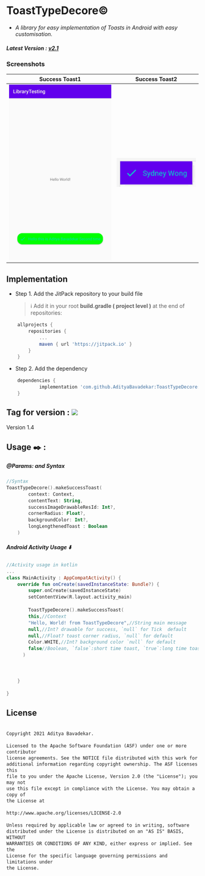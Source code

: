 # ToastTypeDecore:copyright:

* _A library for easy implementation of Toasts in Android with easy customisation._

##### Latest Version : [v2.1](https://github.com/AdityaBavadekar/ToastTypeDecore/releases/tag/v1.4)

### Screenshots
Success Toast1 | Success Toast2
---------------- | --------------
| <img src="https://github.com/AdityaBavadekar/ToastTypeDecore/blob/main/20210928_161444.jpg" alt="Success Toast Demo"/> | <img src="https://github.com/AdityaBavadekar/ToastTypeDecore/blob/main/image.png" alt="Success Toast Demo"/> |

## Implementation
- Step 1. Add the JitPack repository to your build file
    >:information_source: Add it in your root __build.gradle ( project level )__ at the end of repositories:
```gradle
	allprojects {
		repositories {
			...
			maven { url 'https://jitpack.io' }
		}
	}
```
- Step 2. Add the dependency
```gradle
	dependencies {
	        implementation 'com.github.AdityaBavadekar:ToastTypeDecore:Tag'
	}
```
## Tag for version : [![](https://jitpack.io/v/AdityaBavadekar/ToastTypeDecore.svg)](https://jitpack.io/#AdityaBavadekar/ToastTypeDecore) 
Version 1.4

## Usage :black_nib: :
##### _@Params: and Syntax_
```kotlin
//Syntax
ToastTypeDecore().makeSuccessToast(
        context: Context,
        contentText: String,
        successImageDrawableResId: Int?,
        cornerRadius: Float?,
        backgroundColor: Int?,
        longLengthenedToast : Boolean
    ) 

```
##### _Android Activity Usage_ :arrow_down:
```kotlin
//Activity usage in kotlin
...
class MainActivity : AppCompatActivity() {
    override fun onCreate(savedInstanceState: Bundle?) {
        super.onCreate(savedInstanceState)
        setContentView(R.layout.activity_main)

        ToastTypeDecore().makeSuccessToast(
        this,//Context
        "Hello, World! from ToastTypeDecore",//String main message
        null,//Int? drawable for success, `null` for Tick  default
        null,//Float? toast corner radius, `null` for default
        Color.WHITE,//Int? background color `null` for default
        false//Boolean, `false`:short time toast, `true`:long time toast
      ) 



    }
    
}

```

## License

```

Copyright 2021 Aditya Bavadekar.

Licensed to the Apache Software Foundation (ASF) under one or more contributor
license agreements. See the NOTICE file distributed with this work for
additional information regarding copyright ownership. The ASF licenses this
file to you under the Apache License, Version 2.0 (the "License"); you may not
use this file except in compliance with the License. You may obtain a copy of
the License at

http://www.apache.org/licenses/LICENSE-2.0

Unless required by applicable law or agreed to in writing, software
distributed under the License is distributed on an "AS IS" BASIS, WITHOUT
WARRANTIES OR CONDITIONS OF ANY KIND, either express or implied. See the
License for the specific language governing permissions and limitations under
the License.

```

